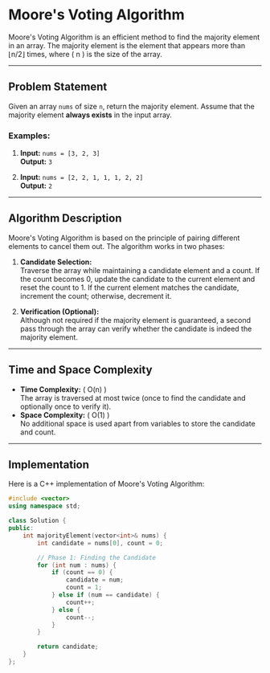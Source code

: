 # Moore's Voting Algorithm

Moore's Voting Algorithm is an efficient method to find the majority element in an array. The majority element is the element that appears more than ⌊n/2⌋ times, where \( n \) is the size of the array.

---

## Problem Statement

Given an array `nums` of size `n`, return the majority element. Assume that the majority element **always exists** in the input array.

### Examples:
1. **Input:** `nums = [3, 2, 3]`  
   **Output:** `3`
   
2. **Input:** `nums = [2, 2, 1, 1, 1, 2, 2]`  
   **Output:** `2`

---

## Algorithm Description

Moore's Voting Algorithm is based on the principle of pairing different elements to cancel them out. The algorithm works in two phases:

1. **Candidate Selection:**  
   Traverse the array while maintaining a candidate element and a count. If the count becomes 0, update the candidate to the current element and reset the count to 1. If the current element matches the candidate, increment the count; otherwise, decrement it.

2. **Verification (Optional):**  
   Although not required if the majority element is guaranteed, a second pass through the array can verify whether the candidate is indeed the majority element.

---

## Time and Space Complexity
- **Time Complexity:** \( O(n) \)  
  The array is traversed at most twice (once to find the candidate and optionally once to verify it).  
- **Space Complexity:** \( O(1) \)  
  No additional space is used apart from variables to store the candidate and count.

---

## Implementation

Here is a C++ implementation of Moore's Voting Algorithm:

```cpp
#include <vector>
using namespace std;

class Solution {
public:
    int majorityElement(vector<int>& nums) {
        int candidate = nums[0], count = 0;

        // Phase 1: Finding the Candidate
        for (int num : nums) {
            if (count == 0) {
                candidate = num;
                count = 1;
            } else if (num == candidate) {
                count++;
            } else {
                count--;
            }
        }

        return candidate;
    }
};
